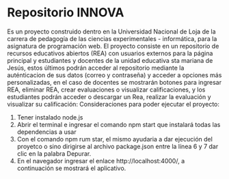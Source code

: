 # Repositorio INNOVA
Es un proyecto construido dentro en la Universidad Nacional de Loja de la carrera de pedagogía de las ciencias experimentales - informática, para la asignatura de programación web. El proyecto consiste en un repositorio de recursos educativos abiertos (REA) con usuarios externos para la página principal y estudiantes y docentes de la unidad educativa sta mariana de Jesús, estos últimos podrán acceder al repositorio mediante la auténticacion de sus datos (correo y contraseña) y acceder a opciones más personalizadas, en el caso de docentes se mostrarán botones para  ingresar REA, eliminar REA, crear evaluaciones o visualizar calificaciones, y los estudiantes podrán acceder o descargar un Rea, realizar la evaluación y visualizar su calificación:
Consideraciones para poder ejecutar el proyecto:
1. Tener instalado node.js 
2. Abrir el terminal e ingresar el comando npm start que instalará todas las dependencias a usar
3. Con el comando npm rum star, el mismo ayudaria a dar ejecución del proyetco o sino dirigirse al archivo package.json entre la línea 6 y 7 dar clic en la palabra Depurar. 
4. En el navegador ingresar el enlace http://localhost:4000/, a continuación se mostrará el aplicativo. 